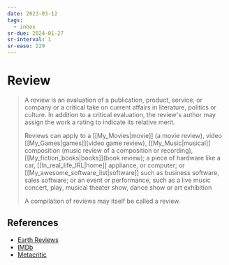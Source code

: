 ```yaml
---
date: 2023-03-12
tags:
  - inbox
sr-due: 2024-01-27
sr-interval: 1
sr-ease: 229
---
```


# Review

> A review is an evaluation of a publication, product, service, or company or a
> critical take on current affairs in literature, politics or culture. In
> addition to a critical evaluation, the review's author may assign the work a
> rating to indicate its relative merit.
>
> Reviews can apply to a [[My_Movies|movie]] (a movie review), video
> [[My_Games|games]](video game review), [[My_Music|musical]] composition (music
> review of a composition or recording), [[My_fiction_books|books]](book review); a
> piece of hardware like a car, [[In_real_life_IRL|home]] appliance, or
> computer; or [[My_awesome_software_list|software]] such as business software,
> sales software; or an event or performance, such as a live music concert,
> play, musical theater show, dance show or art exhibition
>
> A compilation of reviews may itself be called a review.

## References

- [Earth Reviews](https://neal.fun/earth-reviews/)
- [IMDb](https://www.imdb.com/)
- [Metacritic](https://www.metacritic.com/)
